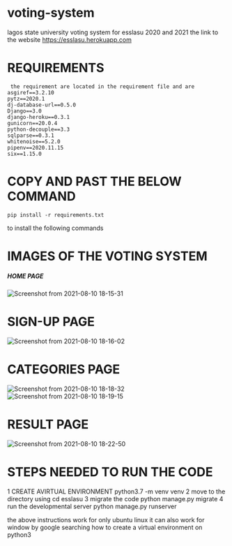 # voting-system
lagos state university voting system for esslasu 2020 and 2021
the link to the website https://esslasu.herokuapp.com

# REQUIREMENTS
     the requirement are located in the requirement file and are 
    asgiref==3.2.10
    pytz==2020.1
    dj-database-url==0.5.0
    Django==3.0
    django-heroku==0.3.1
    gunicorn==20.0.4
    python-decouple==3.3
    sqlparse==0.3.1
    whitenoise==5.2.0
    pipenv==2020.11.15
    six==1.15.0
 # COPY AND PAST THE BELOW COMMAND
    pip install -r requirements.txt
  to install the following commands
# IMAGES OF THE VOTING SYSTEM
##### HOME PAGE
   ![Screenshot from 2021-08-10 18-15-31](https://user-images.githubusercontent.com/57540689/128910610-2661a50a-c072-46b8-8fe3-12d06e15867f.png)
   
#  SIGN-UP PAGE
![Screenshot from 2021-08-10 18-16-02](https://user-images.githubusercontent.com/57540689/128912615-38e823aa-51f0-45e4-8f75-0077e15d30f0.png)

#  CATEGORIES PAGE
![Screenshot from 2021-08-10 18-18-32](https://user-images.githubusercontent.com/57540689/128912693-309f405d-9181-4aab-83d4-a1a371c5996c.png)
![Screenshot from 2021-08-10 18-19-15](https://user-images.githubusercontent.com/57540689/128912704-2e85b48e-2455-4478-b12f-061737aebf93.png)

#  RESULT PAGE
![Screenshot from 2021-08-10 18-22-50](https://user-images.githubusercontent.com/57540689/128912774-1db79603-9911-47f6-bbe9-99c669fe3ed6.png)


# STEPS NEEDED TO RUN THE CODE
1 CREATE AVIRTUAL ENVIRONMENT
            python3.7 -m venv venv
2 move to the directory using 
            cd esslasu
3 migrate the code
            python manage.py migrate
4  run the developmental server
            python manage.py runserver
 
 the above instructions work for only ubuntu linux it can also work for window 
 by google searching how to create a virtual environment on python3 
